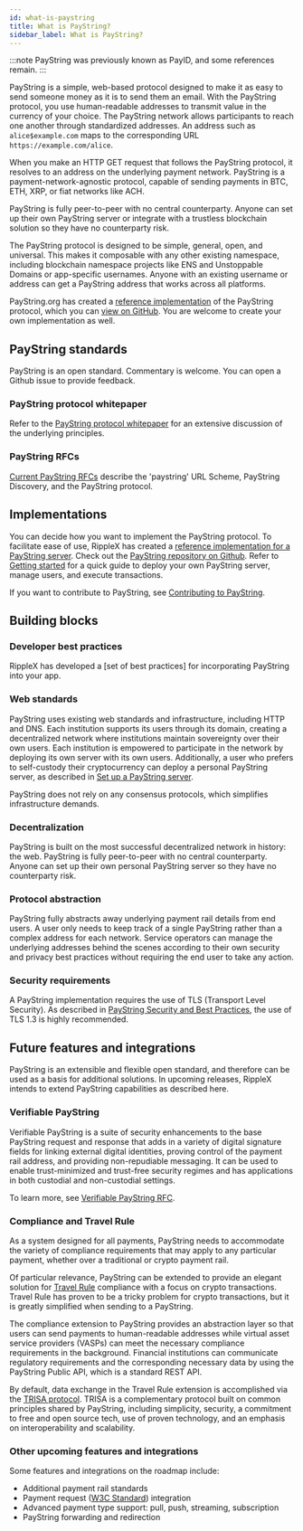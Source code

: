 ```yaml
---
id: what-is-paystring
title: What is PayString?
sidebar_label: What is PayString?
---
```


:::note
PayString was previously known as PayID, and some references remain.
:::

PayString is a simple, web-based protocol designed to make it as easy to send someone money as it is to send them an email. With the PayString protocol, you use human-readable addresses to transmit value in the currency of your choice. The PayString network allows participants to reach one another through standardized addresses. An address such as `alice$example.com` maps to the corresponding URL `https://example.com/alice`.

When you make an HTTP GET request that follows the PayString protocol, it resolves to an address on the underlying payment network. PayString is a payment-network-agnostic protocol, capable of sending payments in BTC, ETH, XRP, or fiat networks like ACH.

PayString is fully peer-to-peer with no central counterparty. Anyone can set up their own PayString server or integrate with a trustless blockchain solution so they have no counterparty risk.

The PayString protocol is designed to be simple, general, open, and universal. This makes it composable with any other existing namespace, including blockchain namespace projects like ENS and Unstoppable Domains or app-specific usernames. Anyone with an existing username or address can get a PayString address that works across all platforms.

PayString.org has created a [reference implementation](paystring-reference-overview) of the PayString protocol, which you can [view on GitHub](https://github.com/paystring/paystring). You are welcome to create your own implementation as well.

## PayString standards

PayString is an open standard. Commentary is welcome. You can open a Github issue to provide feedback.

### PayString protocol whitepaper

Refer to the [PayString protocol whitepaper](https://paystring.org/whitepaper.pdf) for an extensive discussion of the underlying principles.

### PayString RFCs

[Current PayString RFCs](https://github.com/paystring/rfcs) describe the 'paystring' URL Scheme, PayString Discovery, and the PayString protocol.

## Implementations

You can decide how you want to implement the PayString protocol. To facilitate ease of use, RippleX has created a [reference implementation for a PayString server](paystring-reference-overview). Check out the [PayString repository on Github](https://github.com/paystring/paystring/). Refer to [Getting started](/) for a quick guide to deploy your own PayString server, manage users, and execute transactions.

If you want to contribute to PayString, see [Contributing to PayString](https://github.com/paystring/paystring/blob/master/CONTRIBUTING.md).

## Building blocks

### Developer best practices

RippleX has developed a [set of best practices] for incorporating PayString into your app.

### Web standards

PayString uses existing web standards and infrastructure, including HTTP and DNS. Each institution supports its users through its domain, creating a decentralized network where institutions maintain sovereignty over their own users. Each institution is empowered to participate in the network by deploying its own server with its own users. Additionally, a user who prefers to self-custody their cryptocurrency can deploy a personal PayString server, as described in [Set up a PayString server](#set-up-a-paystring-server).

PayString does not rely on any consensus protocols, which simplifies infrastructure demands.

### Decentralization

PayString is built on the most successful decentralized network in history: the web. PayString is fully peer-to-peer with no central counterparty. Anyone can set up their own personal PayString server so they have no counterparty risk.

### Protocol abstraction

PayString fully abstracts away underlying payment rail details from end users. A user only needs to keep track of a single PayString rather than a complex address for each network. Service operators can manage the underlying addresses behind the scenes according to their own security and privacy best practices without requiring the end user to take any action.

### Security requirements

A PayString implementation requires the use of TLS (Transport Level Security). As described in [PayString Security and Best Practices](best-practices), the use of TLS 1.3 is highly recommended.

## Future features and integrations

PayString is an extensible and flexible open standard, and therefore can be used as a basis for additional solutions. In upcoming releases, RippleX intends to extend PayString capabilities as described here.

### Verifiable PayString

Verifiable PayString is a suite of security enhancements to the base PayString request and response that adds in a variety of digital signature fields for linking external digital identities, proving control of the payment rail address, and providing non-repudiable messaging. It can be used to enable trust-minimized and trust-free security regimes and has applications in both custodial and non-custodial settings.

To learn more, see [Verifiable PayString RFC](https://github.com/paystring/rfcs/blob/master/dist/spec/verifiable-payid-protocol.txt).

### Compliance and Travel Rule

As a system designed for all payments, PayString needs to accommodate the variety of compliance requirements that may apply to any particular payment, whether over a traditional or crypto payment rail.

Of particular relevance, PayString can be extended to provide an elegant solution for [Travel Rule](https://www.fatf-gafi.org/media/fatf/documents/recommendations/RBA-VA-VASPs.pdf) compliance with a focus on crypto transactions. Travel Rule has proven to be a tricky problem for crypto transactions, but it is greatly simplified when sending to a PayString.

The compliance extension to PayString provides an abstraction layer so that users can send payments to human-readable addresses while virtual asset service providers (VASPs) can meet the necessary compliance requirements in the background. Financial institutions can communicate regulatory requirements and the corresponding necessary data by using the PayString Public API, which is a standard REST API.

By default, data exchange in the Travel Rule extension is accomplished via the [TRISA protocol](https://trisa.io/). TRISA is a complementary protocol built on common principles shared by PayString, including simplicity, security, a commitment to free and open source tech, use of proven technology, and an emphasis on interoperability and scalability.

### Other upcoming features and integrations

Some features and integrations on the roadmap include:

- Additional payment rail standards
- Payment request ([W3C Standard](https://www.w3.org/TR/payment-request/)) integration
- Advanced payment type support: pull, push, streaming, subscription
- PayString forwarding and redirection
